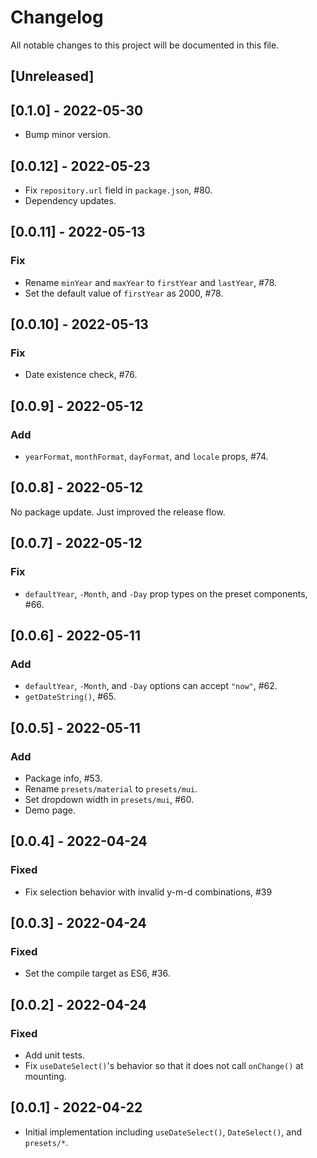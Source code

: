 # Changelog

All notable changes to this project will be documented in this file.

## [Unreleased]

## [0.1.0] - 2022-05-30

- Bump minor version.

## [0.0.12] - 2022-05-23

- Fix `repository.url` field in `package.json`, #80.
- Dependency updates.

## [0.0.11] - 2022-05-13

### Fix

- Rename `minYear` and `maxYear` to `firstYear` and `lastYear`, #78.
- Set the default value of `firstYear` as 2000, #78.

## [0.0.10] - 2022-05-13

### Fix

- Date existence check, #76.

## [0.0.9] - 2022-05-12

### Add

- `yearFormat`, `monthFormat`, `dayFormat`, and `locale` props, #74.

## [0.0.8] - 2022-05-12

No package update.
Just improved the release flow.

## [0.0.7] - 2022-05-12

### Fix

- `defaultYear`, `-Month`, and `-Day` prop types on the preset components, #66.

## [0.0.6] - 2022-05-11

### Add

- `defaultYear`, `-Month`, and `-Day` options can accept `"now"`, #62.
- `getDateString()`, #65.

## [0.0.5] - 2022-05-11

### Add

- Package info, #53.
- Rename `presets/material` to `presets/mui`.
- Set dropdown width in `presets/mui`, #60.
- Demo page.

## [0.0.4] - 2022-04-24

### Fixed

- Fix selection behavior with invalid y-m-d combinations, #39

## [0.0.3] - 2022-04-24

### Fixed

- Set the compile target as ES6, #36.

## [0.0.2] - 2022-04-24

### Fixed

- Add unit tests.
- Fix `useDateSelect()`'s behavior so that it does not call `onChange()` at mounting.

## [0.0.1] - 2022-04-22

- Initial implementation including `useDateSelect()`, `DateSelect()`, and `presets/*`.
